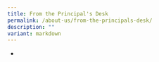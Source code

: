 ```yaml
---
title: From the Principal's Desk
permalink: /about-us/from-the-principals-desk/
description: ""
variant: markdown
---
```

-